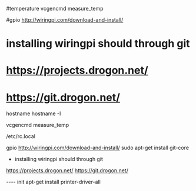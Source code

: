 
#temperature
vcgencmd measure_temp

#gpio
http://wiringpi.com/download-and-install/

# installing wiringpi should through git
# https://projects.drogon.net/
# https://git.drogon.net/



hostname 
hostname -I

vcgencmd measure_temp


/etc/rc.local


gpio
http://wiringpi.com/download-and-install/
sudo apt-get install git-core

- installing wiringpi should through git 

https://projects.drogon.net/
https://git.drogon.net/


---- init
apt-get install printer-driver-all
